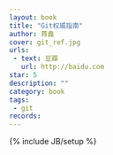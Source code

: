 ```yaml
---
layout: book 
title: "Git权威指南"
author: 蒋鑫
cover: git_ref.jpg
urls:
 - text: 豆瓣
   url: http://baidu.com
star: 5
description: ""
category: book 
tags: 
 - git
records:
---
```

{% include JB/setup %}
